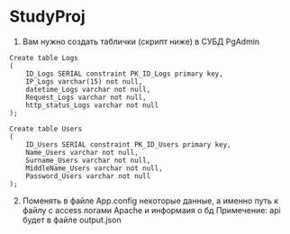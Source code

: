 # StudyProj
1. Вам нужно создать таблички (скрипт ниже) в СУБД PgAdmin
```
Create table Logs
(
	ID_Logs SERIAL constraint PK_ID_Logs primary key, 
 	IP_Logs varchar(15) not null,
	datetime_Logs varchar not null,
	Request_Logs varchar not null,
	http_status_Logs varchar not null
);

Create table Users
(
	ID_Users SERIAL constraint PK_ID_Users primary key,
	Name_Users varchar not null,
	Surname_Users varchar not null,
	MiddleName_Users varchar not null,
	Password_Users varchar not null
);
```

2. Поменять в файле App.config некоторые данные, а именно путь к файлу с access логами Apache и информаия о бд
Примечение: api будет в файле output.json
